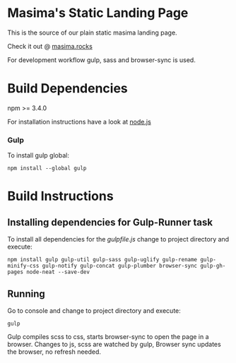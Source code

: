 # Masima's Static Landing Page
This is the source of our plain static masima landing page.

Check it out @ [masima.rocks](http://masima.rocks)

For development workflow gulp, sass and browser-sync is used.

# Build Dependencies

npm >= 3.4.0

For installation instructions have a look at [node.js](https://nodejs.org/en/download/)

### Gulp

To install gulp global: 
```
npm install --global gulp
```

# Build Instructions

## Installing dependencies for Gulp-Runner task

To install all dependencies for the *gulpfile.js* change to project directory and execute:
```
npm install gulp gulp-util gulp-sass gulp-uglify gulp-rename gulp-minify-css gulp-notify gulp-concat gulp-plumber browser-sync gulp-gh-pages node-neat --save-dev
```

## Running
Go to console and change to project directory and execute:
```
gulp
```
Gulp compiles scss to css, starts browser-sync to open the page in a browser. Changes to js, scss are watched by gulp, Browser sync updates the browser, no refresh needed. 
